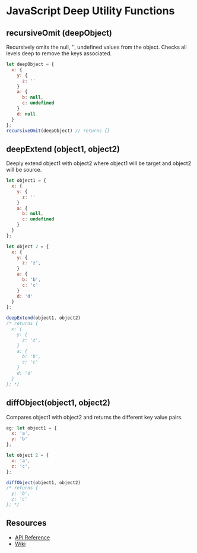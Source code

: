 # JavaScript Deep Utility Functions

## recursiveOmit (deepObject)
Recursively omits the null, '', undefined values from the object. Checks all levels deep to remove the keys associated.
```javascript
let deepObject = {
  x: {
    y: {
      z: ''  
    }
    a: {
      b: null,
      c: undefined
    }
    d: null
  }
};
recursiveOmit(deepObject) // returns {}
```
## deepExtend (object1, object2)
Deeply extend object1 with object2 where object1 will be target and object2 will be source.

```javascript
let object1 = {
  x: {
    y: {
      z: ''  
    }
    a: {
      b: null,
      c: undefined
    }
  }
};

let object 2 = {
  x: {
    y: {
      z: 'z',
    }
    a: {
      b: 'b',
      c: 'c'
    }
    d: 'd'
  }
};

deepExtend(object1, object2)
/* returns {
  x: {
    y: {
      z: 'z',
    }
    a: {
      b: 'b',
      c: 'c'
    }
    d: 'd'
  }
}; */
```

## diffObject(object1, object2)
Compares object1 with object2 and returns the different key value pairs.

```javascript
eg: let object1 = {
  x: 'a',
  y: 'b'
};

let object 2 = {
  x: 'a',
  z: 'c',
};

diffObject(object1, object2) 
/* returns {
  y: 'b',
  z: 'c'
}; */
```


## Resources
- [API Reference](http://mohithg.com/js-utils/)
- [Wiki](https://github.com/mohithg/js-utils/wiki/API-Reference)
